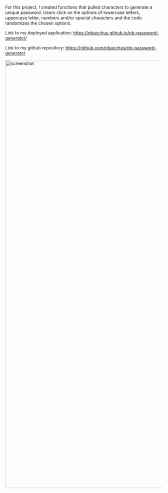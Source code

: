 For this project, I created functions that pulled characters to generate a unique password. Users click on the options of lowercase letters, uppercase letter, numbers and/or special characters and the code randomizes the chosen options.

Link to my deployed application: https://nbacchus.github.io/nb-password-generator/

Link to my github repository: https://github.com/nbacchus/nb-password-generator


<img width="1371" alt="screenshot" src="https://user-images.githubusercontent.com/10911024/176799963-9ef965c4-e4d1-495b-bf51-4d718cdaeb29.png">
